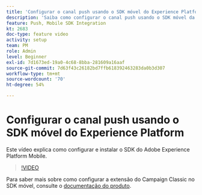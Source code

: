 ```yaml
---
title: 'Configurar o canal push usando o SDK móvel do Experience Platform '
description: 'Saiba como configurar o canal push usando o SDK móvel da Experience Cloud. '
feature: Push, Mobile SDK Integration
kt: 2683
doc-type: feature video
activity: setup
team: PM
role: Admin
level: Beginner
exl-id: 7d1673ed-19a0-4c68-8bba-281609a16aaf
source-git-commit: 7d63f43c26182bd7ffb618392463283da0b3d307
workflow-type: tm+mt
source-wordcount: '70'
ht-degree: 54%

---
```


# Configurar o canal push usando o SDK móvel do Experience Platform

Este vídeo explica como configurar e instalar o SDK do Adobe Experience Platform Mobile.

>[!VIDEO](https://video.tv.adobe.com/v/27699?quality=12)

Para saber mais sobre como configurar a extensão do Campaign Classic no SDK móvel, consulte o [documentação do produto](https://aep-sdks.gitbook.io/docs/using-mobile-extensions/adobe-campaignclassic).
